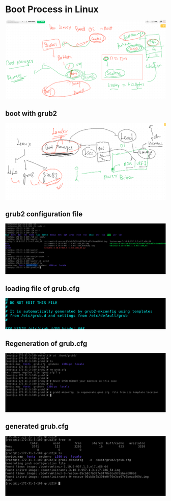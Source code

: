 # Boot Process in Linux 

<img src="boot.png">

## boot with grub2 

<img src="grub2.png">


## grub2 configuration file 

<img src="grub2cfg.png">

## loading file of grub.cfg 

<img src="grubload.png">

## Regeneration of grub.cfg 

<img src="grubreg.png">

## generated grub.cfg 

<img src="grub2mkconfig.png">


